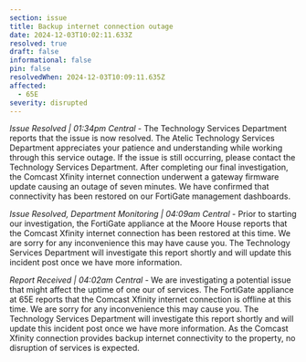 ```yaml
---
section: issue
title: Backup internet connection outage
date: 2024-12-03T10:02:11.633Z
resolved: true
draft: false
informational: false
pin: false
resolvedWhen: 2024-12-03T10:09:11.635Z
affected:
  - 65E
severity: disrupted
---
```

*Issue Resolved | 01:34pm Central* - The Technology Services Department reports that the issue is now resolved. The Atelic Technology Services Department appreciates your patience and understanding while working through this service outage. If the issue is still occurring, please contact the Technology Services Department. After completing our final investigation, the Comcast Xfinity internet connection underwent a gateway firmware update causing an outage of seven minutes. We have confirmed that connectivity has been restored on our FortiGate management dashboards.

*Issue Resolved, Department Monitoring | 04:09am Central* - Prior to starting our investigation, the FortiGate appliance at the Moore House reports that the Comcast Xfinity internet connection has been restored at this time. We are sorry for any inconvenience this may have cause you. The Technology Services Department will investigate this report shortly and will update this incident post once we have more information.

*Report Received | 04:02am Central* - We are investigating a potential issue that might affect the uptime of one our of services. The FortiGate appliance at 65E reports that the Comcast Xfinity internet connection is offline at this time. We are sorry for any inconvenience this may cause you. The Technology Services Department will investigate this report shortly and will update this incident post once we have more information. As the Comcast Xfinity connection provides backup internet connectivity to the property, no disruption of services is expected.
